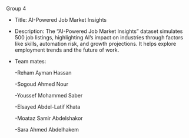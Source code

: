 Group 4

* Title: AI-Powered Job Market Insights

* Description: The “AI-Powered Job Market Insights” dataset simulates 500 job listings, highlighting AI’s impact on industries through factors like skills, automation risk, and growth     projections. It helps explore employment trends and the future of work.

* Team mates:

    -Reham Ayman Hassan

    -Sogoud Ahmed Nour

    -Youssef Mohammed Saber

    -Elsayed Abdel-Latif Khata

    -Moataz Samir Abdelshakor

    -Sara Ahmed Abdelhakem
